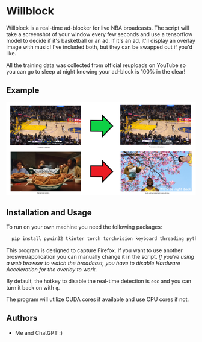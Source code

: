 
# Willblock

Willblock is a real-time ad-blocker for live NBA broadcasts. The script will take a screenshot of your window every few seconds and use a tensorflow model to decide if it's basketball or an ad. If it's an ad, it'll display an overlay image with music! I've included both, but they can be swapped out if you'd like.

All the training data was collected from official reuploads on YouTube so you can go to sleep at night knowing your ad-block is 100% in the clear!

## Example
![Logo](https://github.com/willhutchcs/Willblock/blob/main/example.png)

## Installation and Usage

To run on your own machine you need the following packages:
```bash
  pip install pywin32 tkinter torch torchvision keyboard threading python-vlc pyopengl pygetwindow pycaw comtypes ctypes PIL
```

This program is designed to capture Firefox. If you want to use another broswer/application you can manually change it in the script.
*If you're using a web browser to watch the broadcast, you have to disable Hardware Acceleration for the overlay to work.*

By default, the hotkey to disable the real-time detection is ```esc``` and you can turn it back on with ```q```.

The program will utilize CUDA cores if available and use CPU cores if not.

    
## Authors

- Me and ChatGPT :)

